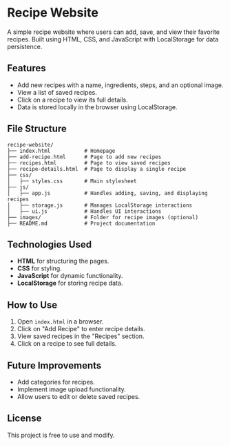# Recipe Website

A simple recipe website where users can add, save, and view their favorite recipes. Built using HTML, CSS, and JavaScript with LocalStorage for data persistence.

## Features
- Add new recipes with a name, ingredients, steps, and an optional image.
- View a list of saved recipes.
- Click on a recipe to view its full details.
- Data is stored locally in the browser using LocalStorage.

## File Structure
```
recipe-website/
├── index.html           # Homepage  
├── add-recipe.html      # Page to add new recipes  
├── recipes.html         # Page to view saved recipes  
├── recipe-details.html  # Page to display a single recipe  
├── css/  
│   ├── styles.css       # Main stylesheet  
├── js/  
│   ├── app.js           # Handles adding, saving, and displaying recipes  
│   ├── storage.js       # Manages LocalStorage interactions  
│   ├── ui.js            # Handles UI interactions  
├── images/              # Folder for recipe images (optional)  
├── README.md            # Project documentation  
```

## Technologies Used
- **HTML** for structuring the pages.
- **CSS** for styling.
- **JavaScript** for dynamic functionality.
- **LocalStorage** for storing recipe data.

## How to Use
1. Open `index.html` in a browser.
2. Click on "Add Recipe" to enter recipe details.
3. View saved recipes in the "Recipes" section.
4. Click on a recipe to see full details.

## Future Improvements
- Add categories for recipes.
- Implement image upload functionality.
- Allow users to edit or delete saved recipes.

## License
This project is free to use and modify.

